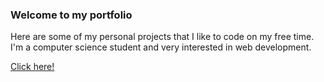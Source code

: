 ### Welcome to my portfolio

<p>Here are some of my personal projects that I like to code on my free time. I'm a computer science student and very interested in web development. </p>

<a href="https://vieiralc.github.io/">Click here!</a>
